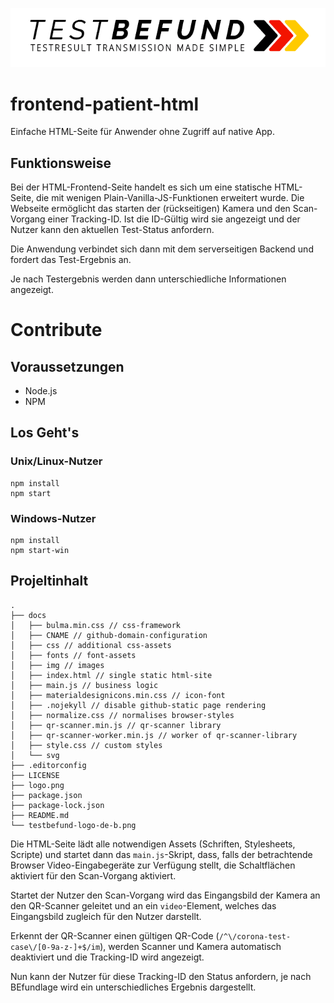 ![logo](logo.png)

# frontend-patient-html

Einfache HTML-Seite für Anwender ohne Zugriff auf native App.

## Funktionsweise

Bei der HTML-Frontend-Seite handelt es sich um eine statische HTML-Seite, die mit wenigen Plain-Vanilla-JS-Funktionen erweitert wurde. Die Webseite ermöglicht das starten der (rückseitigen) Kamera und den Scan-Vorgang einer Tracking-ID. Ist die ID-Gültig wird sie angezeigt und der Nutzer kann den aktuellen Test-Status anfordern.

Die Anwendung verbindet sich dann mit dem serverseitigen Backend und fordert das Test-Ergebnis an.

Je nach Testergebnis werden dann unterschiedliche Informationen angezeigt.

# Contribute

## Voraussetzungen

- Node.js
- NPM

## Los Geht's

### Unix/Linux-Nutzer

```
npm install
npm start
```

### Windows-Nutzer

```
npm install
npm start-win
```

## Projeltinhalt

```
.
├── docs
│   ├── bulma.min.css // css-framework
│   ├── CNAME // github-domain-configuration
│   ├── css // additional css-assets
│   ├── fonts // font-assets
│   ├── img // images
│   ├── index.html // single static html-site
│   ├── main.js // business logic
│   ├── materialdesignicons.min.css // icon-font
│   ├── .nojekyll // disable github-static page rendering
│   ├── normalize.css // normalises browser-styles
│   ├── qr-scanner.min.js // qr-scanner library
│   ├── qr-scanner-worker.min.js // worker of qr-scanner-library
│   ├── style.css // custom styles
│   └── svg
├── .editorconfig
├── LICENSE
├── logo.png
├── package.json
├── package-lock.json
├── README.md
└── testbefund-logo-de-b.png
```

Die HTML-Seite lädt alle notwendigen Assets (Schriften, Stylesheets, Scripte) und startet dann das `main.js`-Skript, dass, falls der betrachtende Browser Video-Eingabegeräte zur Verfügung stellt, die Schaltflächen aktiviert für den Scan-Vorgang aktiviert.

Startet der Nutzer den Scan-Vorgang wird das Eingangsbild der Kamera an den QR-Scanner geleitet und an ein `video`-Element, welches das Eingangsbild zugleich für den Nutzer darstellt.

Erkennt der QR-Scanner einen gültigen QR-Code (`/^\/corona-test-case\/[0-9a-z-]+$/im`), werden Scanner und Kamera automatisch deaktiviert und die Tracking-ID wird angezeigt.

Nun kann der Nutzer für diese Tracking-ID den Status anfordern, je nach BEfundlage wird ein unterschiedliches Ergebnis dargestellt.
